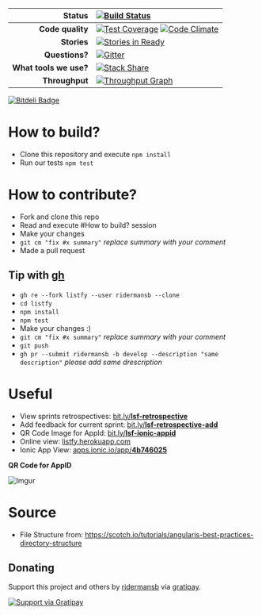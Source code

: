 |**Status**        |[![Build Status](https://semaphoreci.com/api/v1/projects/edf2ae1a-b10e-447c-a6e4-e8a3998ce4ef/462856/badge.svg)](https://semaphoreci.com/ridermansb/listfy)|
|-------------:|:------|
|**Code quality** |[![Test Coverage](https://codeclimate.com/github/Ridermansb/listfy/badges/coverage.svg)](https://codeclimate.com/github/Ridermansb/listfy/coverage) [![Code Climate](https://codeclimate.com/github/Ridermansb/listfy/badges/gpa.svg)](https://codeclimate.com/github/Ridermansb/listfy)|
|**Stories**       |[![Stories in Ready](https://badge.waffle.io/Ridermansb/listfy.png?label=ready&title=ready%20stories)](http://waffle.io/Ridermansb/listfy) |
|**Questions?**   |[![Gitter](https://badges.gitter.im/Join%20Chat.svg)](https://gitter.im/Ridermansb/listfy?utm_source=badge&utm_medium=badge&utm_campaign=pr-badge)|
|**What tools we use?**  |[![Stack Share](http://img.shields.io/badge/tech-stack-0690fa.svg?style=flat)](http://stackshare.io/Ridermansb/listfy)|
|**Throughput**|[![Throughput Graph](https://graphs.waffle.io/Ridermansb/listfy/throughput.svg)](https://waffle.io/Ridermansb/listfy/metrics)|

[![Bitdeli Badge](https://d2weczhvl823v0.cloudfront.net/Ridermansb/listfy/trend.png)](https://bitdeli.com/free "Bitdeli Badge")

# How to build?

 * Clone this repository and execute `npm install`
 * Run our tests `npm test`

# How to contribute?

 - Fork and clone this repo
 - Read and execute #How to build? session
 - Make your changes
 - `git cm "fix #x summary"` *replace summary with your comment*
 - Made a pull request


 ## Tip with [gh](http://nodegh.io/)

 * `gh re --fork listfy --user ridermansb --clone`
 * `cd listfy`
 * `npm install`
 * `npm test`
 * Make your changes :)
 *  `git cm "fix #x summary"` *replace summary with your comment*
 * `git push`
 * `gh pr --submit ridermansb -b develop --description "same description"` *please add same drescription*

# Useful

  - View sprints retrospectives: [bit.ly/**lsf-retrospective**](http://bit.ly/lsf-retrospective)
  - Add feedback for current sprint: [bit.ly/**lsf-retrospective-add**](http://bit.ly/lsf-retrospective-add)
  - QR Code Image for AppId: [bit.ly/**lsf-ionic-appid**](http://bit.ly/lsf-ionic-appid)
  - Online view:  [listfy.herokuapp.com](http://listfy.herokuapp.com)
  - Ionic App View: [apps.ionic.io/app/**4b746025**](https://apps.ionic.io/app/4b746025)

**QR Code for AppID**

![Imgur](http://i.imgur.com/yeR7MbE.png)

# Source
* File Structure from: https://scotch.io/tutorials/angularjs-best-practices-directory-structure

## Donating
Support this project and others by [ridermansb](https://gratipay.com/ridermansb/) via [gratipay](https://gratipay.com/ridermansb/).

[![Support via Gratipay](https://cdn.rawgit.com/gratipay/gratipay-badge/2.3.0/dist/gratipay.png)](https://gratipay.com/ridermansb/)
